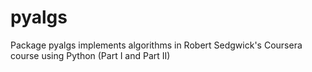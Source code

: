 # pyalgs

Package pyalgs implements algorithms in Robert Sedgwick's Coursera course using Python (Part I and Part II)